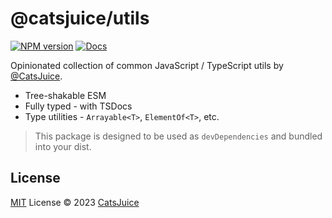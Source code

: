 # @catsjuice/utils

[![NPM version](https://img.shields.io/npm/v/@catsjuice/utils?color=a1b858&label=)](https://www.npmjs.com/package/@antfu/utils)
[![Docs](https://www.paka.dev/badges/v0/cute.svg)](https://www.paka.dev/npm/@catsjuice/utils)

Opinionated collection of common JavaScript / TypeScript utils by [@CatsJuice](https://github.com/CatsJuice).

- Tree-shakable ESM
- Fully typed - with TSDocs
- Type utilities - `Arrayable<T>`, `ElementOf<T>`, etc.

> This package is designed to be used as `devDependencies` and bundled into your dist.


## License

[MIT](./LICENSE) License © 2023 [CatsJuice](https://github.com/CatsJuice)
